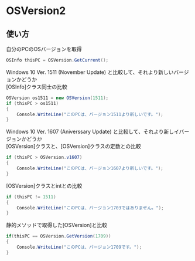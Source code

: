 # OSVersion2

## 使い方

自分のPCのOSバージョンを取得
```csharp
OSInfo thisPC = OSVersion.GetCurrent();
```

Windows 10 Ver. 1511 (November Update) と比較して、それより新しいバージョンかどうか  
&lbrack;OSInfo&rbrack;クラス同士の比較
```csharp
OSVersion os1511 = new OSVersion(1511);
if (thisPC > os1511)
{
    Console.WriteLine("このPCは、バージョン1511より新しいです。");
}
```

Windows 10 Ver. 1607 (Aniverssary Update) と比較して、それより新しイバージョンかどうか  
&lbrack;OSVersion&rbrack;クラスと、&lbrack;OSVersion&rbrack;クラスの定数との比較
```csharp
if (thisPC > OSVersion.v1607)
{
    Console.WriteLine("このPCは、バージョン1607より新しいです。");
}
```

&lbrack;OSVersion&rbrack;クラスとintとの比較
```csharp
if (thisPC != 1511)
{
    Console.WriteLine("このPCは、バージョン1703ではありません。");
}
```

静的メソッドで取得した&lbrack;OSVersion&rbrack;と比較
```powershell
if(thisPC == OSVersion.GetVersion(1709))
{
    Console.WriteLine("このPCは、バージョン1709です。");
}
```
